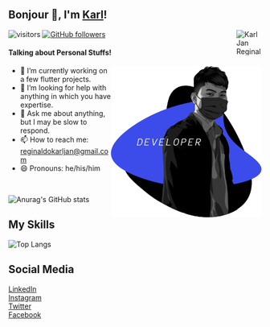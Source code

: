 ## Bonjour 👋, I'm [Karl](https://facebook.com/mikagura12/)! 
![visitors](https://visitor-badge.laobi.icu/badge?page_id=karlreginaldo.karlreginaldo)
[![GitHub followers](https://img.shields.io/github/followers/karlreginaldo.svg?style=social&label=Follow)](https://github.com/karlreginaldo?tab=followers)
<a href="https://app.daily.dev/mikagura12"><img src="https://api.daily.dev/devcards/5542fade54fb48058452e8beec245c8a.png?r=1rq" align='right'  width="50" height="50" alt="KarlJan Reginaldo's Dev Card"/></a>
</br>
#### Talking about Personal Stuffs!

<img src='https://raw.githubusercontent.com/karlreginaldo/karlreginaldo/master/intro_right_pic_2.png' align='right' width="300" height="300">

- 🔭 I’m currently working on a few flutter projects.
- 🤔 I’m looking for help with anything in which you have expertise.
- 💬 Ask me about anything, but I may be slow to respond.
- 📫 How to reach me: reginaldokarljan@gmail.com 
- 😄 Pronouns: he/his/him


</br>

![Anurag's GitHub stats](https://github-readme-stats.vercel.app/api?username=karlreginaldo&show_icons=true&theme=radical)




## My Skills
![Top Langs](https://github-readme-stats.vercel.app/api/top-langs/?username=karlreginaldo&layout=compact)

## Social Media
<a href="https://www.linkedin.com/in/karl-jan-reginaldo-b227b5204/"> LinkedIn</a><br>
<a href="https://www.instagram.com/twentysickssssss/">Instagram</a><br>
<a href="https://twitter.com/twentysicksssss">Twitter</a><br>
<a href="https://www.facebook.com/mikagura12/">Facebook</a><br>









